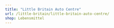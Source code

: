 ```yaml
---
title: "Little Britain Auto Centre"
url: /little-britain/little-britain-auto-centre/
shop: Lebensmittel
---
```

